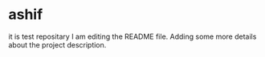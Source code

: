 # ashif
it is test repositary
I am editing the README file. Adding some more details about the project description.
